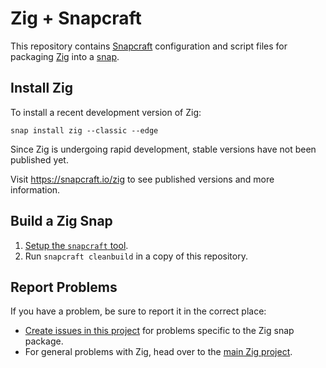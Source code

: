 # Zig + Snapcraft

This repository contains [Snapcraft][1] configuration and script files for packaging [Zig][2] into a [snap][3].

[1]: https://snapcraft.io
[2]: https://ziglang.org
[3]: https://en.wikipedia.org/wiki/Snappy_(package_manager)

## Install Zig

To install a recent development version of Zig:

```
snap install zig --classic --edge
```

Since Zig is undergoing rapid development, stable versions have not been published yet.

Visit https://snapcraft.io/zig to see published versions and more information.

## Build a Zig Snap

1. [Setup the `snapcraft` tool][4].
2. Run `snapcraft cleanbuild` in a copy of this repository.

[4]: https://docs.snapcraft.io/build-snaps/get-started-snapcraft

## Report Problems

If you have a problem, be sure to report it in the correct place:

- [Create issues in this project][5] for problems specific to the Zig snap package.
- For general problems with Zig, head over to the [main Zig project][6].

[5]: https://github.com/jayschwa/zig-snapcraft/issues
[6]: https://github.com/ziglang/zig/issues
